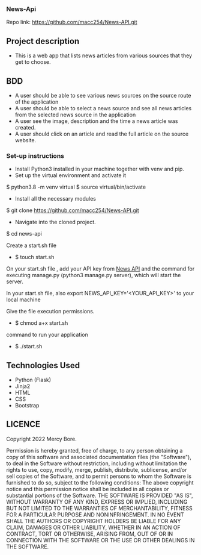 ### News-Api
Repo link: https://github.com/macc254/News-API.git
## Project description

- This is a web app that lists news articles from various sources that they get to choose.

## BDD
- A user should be able to see various news sources on the source route of the application
- A user should be able to select a news source and see all news articles from the selected news source in the application
- A user see the image, description and the time a news article was created.
- A user should click on an article and read the full article on the source website.


### Set-up instructions

- Install Python3 installed in your machine together with venv and pip.
- Set up the virtual environment and activate it

$ python3.8 -m venv virtual
$ source virtual/bin/activate


- Install all the necessary modules

$ git clone https://github.com/macc254/News-API.git
- Navigate into the cloned project.

$ cd news-api

Create a start.sh file
- $ touch start.sh

On your start.sh file , add your API key from [News API](https://newsapi.org) and the command for executing manage.py (python3 manage.py server), which will start the server.

In your start.sh file, also export NEWS_API_KEY='<YOUR_API_KEY>' to your local machine

Give the file execution permissions.
- $ chmod a+x start.sh

command to run your application
- $ ./start.sh

## Technologies Used

- Python (Flask)
- Jinja2
- HTML
- CSS
- Bootstrap

## LICENCE
Copyright 2022 Mercy Bore.

Permission is hereby granted, free of charge, to any person obtaining a copy of this software and associated documentation files (the "Software"), to deal in the Software without restriction, including without limitation the rights to use, copy, modify, merge, publish, distribute, sublicense, and/or sell copies of the Software, and to permit persons to whom the Software is furnished to do so, subject to the following conditions:
The above copyright notice and this permission notice shall be included in all copies or substantial portions of the Software.
THE SOFTWARE IS PROVIDED "AS IS", WITHOUT WARRANTY OF ANY KIND, EXPRESS OR IMPLIED, INCLUDING BUT NOT LIMITED TO THE WARRANTIES OF MERCHANTABILITY, FITNESS FOR A PARTICULAR PURPOSE AND NONINFRINGEMENT. IN NO EVENT SHALL THE AUTHORS OR COPYRIGHT HOLDERS BE LIABLE FOR ANY CLAIM, DAMAGES OR OTHER LIABILITY, WHETHER IN AN ACTION OF CONTRACT, TORT OR OTHERWISE, ARISING FROM, OUT OF OR IN CONNECTION WITH THE SOFTWARE OR THE USE OR OTHER DEALINGS IN THE SOFTWARE.